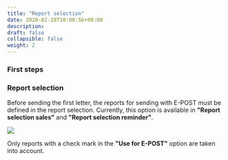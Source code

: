 ```yaml
---
title: "Report selection"
date: 2020-02-28T10:08:56+09:00
description: 
draft: false
collapsible: false
weight: 2
---
```

### First steps

### Report selection
Before sending the first letter, the reports for sending with E-POST must be defined in the report selection. Currently, this option is available in **"Report selection sales"** and **"Report selection reminder"**.

![](images/apps/epostreportselectionen.PNG)

Only reports with a check mark in the **"Use for E-POST"** option are taken into account.


